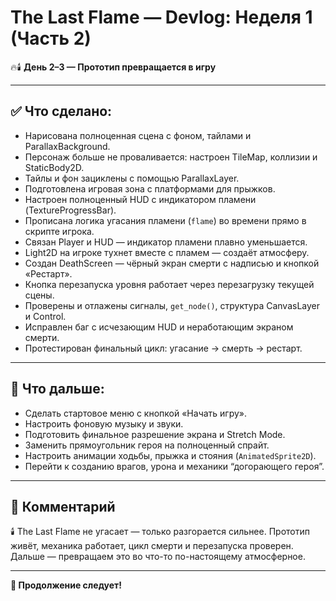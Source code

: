 # The Last Flame — Devlog: Неделя 1 (Часть 2)

🔥🕯️ **День 2–3 — Прототип превращается в игру**

---

## ✅ Что сделано:

- Нарисована полноценная сцена с фоном, тайлами и ParallaxBackground.
- Персонаж больше не проваливается: настроен TileMap, коллизии и StaticBody2D.
- Тайлы и фон зациклены с помощью ParallaxLayer.
- Подготовлена игровая зона с платформами для прыжков.
- Настроен полноценный HUD с индикатором пламени (TextureProgressBar).
- Прописана логика угасания пламени (`flame`) во времени прямо в скрипте игрока.
- Связан Player и HUD — индикатор пламени плавно уменьшается.
- Light2D на игроке тухнет вместе с пламем — создаёт атмосферу.
- Создан DeathScreen — чёрный экран смерти с надписью и кнопкой «Рестарт».
- Кнопка перезапуска уровня работает через перезагрузку текущей сцены.
- Проверены и отлажены сигналы, `get_node()`, структура CanvasLayer и Control.
- Исправлен баг с исчезающим HUD и неработающим экраном смерти.
- Протестирован финальный цикл: угасание → смерть → рестарт.

---

## 🎯 Что дальше:

- Сделать стартовое меню с кнопкой «Начать игру».
- Настроить фоновую музыку и звуки.
- Подготовить финальное разрешение экрана и Stretch Mode.
- Заменить прямоугольник героя на полноценный спрайт.
- Настроить анимации ходьбы, прыжка и стояния (`AnimatedSprite2D`).
- Перейти к созданию врагов, урона и механики “догорающего героя”.

---


## 💬 Комментарий

🕯️ The Last Flame не угасает — только разгорается сильнее. Прототип живёт, механика работает, цикл смерти и перезапуска проверен.  
Дальше — превращаем это во что-то по-настоящему атмосферное.

---

**🚀 Продолжение следует!**
